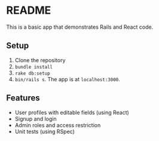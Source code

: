 # README

This is a basic app that demonstrates Rails and React code.

## Setup
1. Clone the repository
2. `bundle install`
3. `rake db:setup`
4. `bin/rails s`. The app is at `localhost:3000`.

## Features
* User profiles with editable fields (using React)
* Signup and login
* Admin roles and access restriction
* Unit tests (using RSpec)

